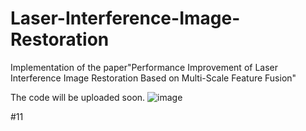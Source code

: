 # Laser-Interference-Image-Restoration
Implementation of the paper"Performance Improvement of Laser Interference Image Restoration Based on Multi-Scale Feature Fusion"

The code will be uploaded soon.
![image](https://github.com/user-attachments/assets/0372944d-e77c-46d6-851b-50d0f1f23909)

#11
